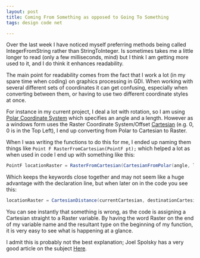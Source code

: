 ```yaml
---
layout: post
title: Coming From Something as opposed to Going To Something
tags: design code net

---
```


Over the last week I have noticed myself preferring methods being called IntegerFromString rather than StringToInteger.  Is sometimes takes me a little longer to read (only a few milliseconds, mind) but I think I am getting more used to it, and I do think it enhances readability.

The main point for readability comes from the fact that I work a lot (in my spare time when coding) on graphics processing in GDI.  When working with several different sets of coordinates it can get confusing, especially when converting between them, or having to use two different coordinate styles at once.

For instance in my current project, I deal a lot with rotation, so I am using [Polar Coordinate System][1] which specifies an angle and a length.  However as a windows form uses the Raster Coordinate System/Offset [Cartesian][2] (e.g. 0, 0 is in the Top Left), I end up converting from Polar to Cartesian to Raster.

When I was writing the functions to do this for me, I ended up naming them things like `Point F RasterFromCartesian(PointF pt);` which helped a lot as when used in code I end up with something like this:

```csharp
PointF locationRaster = RasterFromCartesian(CartesianFromPolar(angle, length));
```

Which keeps the keywords close together and may not seem like a huge advantage with the declaration line, but when later on in the code you see this:

```csharp
locationRaster = CartesianDistance(currentCartesian, destinationCartesian);
```

You can see instantly that something is wrong, as the code is assigning a Cartesian straight to a Raster variable.  By having the word Raster on the end of my variable name and the resultant type on the beginning of my function, it is very easy to see what is happening at a glance.

I admit this is probably not the best explanation; Joel Spolsky has a very good article on the subject [Here][3].

[1]: http://en.wikipedia.org/wiki/Polar_coordinate_system
[2]: http://en.wikipedia.org/wiki/Cartesian_coordinate_system
[3]: http://www.joelonsoftware.com/articles/Wrong.html

